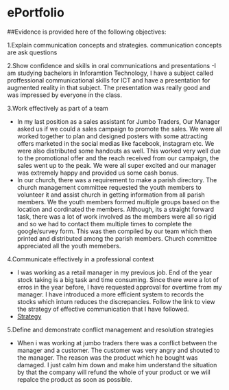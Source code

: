 # ePortfolio

##Evidence is provided here of the following objectives:

1.Explain communication concepts and strategies.
communication concepts are ask questions

2.Show confidence and skills in oral communications and presentations
 -I am studying bachelors in Inforamtion Technology, I have a subject called proffessional communicational skills for ICT and  have a presentation for augmented reality in that subject. The presentation was really good and was impressed by everyone in the class.

3.Work effectively as part of a team
- In my last position as a sales assistant for Jumbo Traders, Our Manager asked us if we could a sales campaign to promote the sales. We were all worked together to plan and designed posters with some attracting offers marketed in the social medias like facebook, instagram etc. We were also distributed some handouts as well. This worked very well due to the promotional offer and the reach received from our campaign, the sales went up to the peak. We were all super excited and our manager was extremely happy and provided us some cash bonus. 
- In our church, there was a requirement to make a parish directory. The church management committee requested the youth members to volunteer it and assist church in getting information from all parish members. We the youth members formed multiple groups based on the location and cordinated the members. Although, its a straight forward task, there was a lot of work involved as the members were all so rigid and so we had to contact them multiple times to complete the google/survey form. This was then compiled by our team which then printed and distributed among the parish members. Church committee appreciated all the youth memebers.


4.Communicate effectively in a professional context
- I was working as a retail manager in my previous job. End of the year stock taking is a big task and time consuming. Since there were a lot of erros in the year before, I have requested approval for overtime from my manager. I have introduced a more efficient system to records the stocks which inturn reduces the discrepancies. Follow the link to view the strategy of effective communication that I have followed.
- 	[Strategy](file:///C:/Users/Johan/OneDrive/Desktop/strategy.html)



5.Define and demonstrate conflict management and resolution strategies
- When i was working at jumbo traders there was a conflict between the manager and a customer. The customer was very angry and shouted to the manager. The reason was the product which he bought was damaged. I just calm him down and make him understand the situation by that the company will refund the whole of your product or we wiil repalce the product as soon as possible. 
